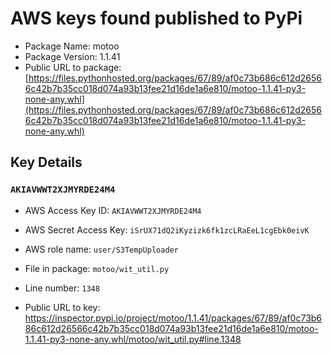 # AWS keys found published to PyPi

* Package Name: motoo
* Package Version: 1.1.41
* Public URL to package: [https://files.pythonhosted.org/packages/67/89/af0c73b686c612d26566c42b7b35cc018d074a93b13fee21d16de1a6e810/motoo-1.1.41-py3-none-any.whl](https://files.pythonhosted.org/packages/67/89/af0c73b686c612d26566c42b7b35cc018d074a93b13fee21d16de1a6e810/motoo-1.1.41-py3-none-any.whl)

## Key Details

### `AKIAVWWT2XJMYRDE24M4`

* AWS Access Key ID: `AKIAVWWT2XJMYRDE24M4`
* AWS Secret Access Key: `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` 
* AWS role name: `user/S3TempUploader`
* File in package: `motoo/wit_util.py`
* Line number: `1348`

* Public URL to key: https://inspector.pypi.io/project/motoo/1.1.41/packages/67/89/af0c73b686c612d26566c42b7b35cc018d074a93b13fee21d16de1a6e810/motoo-1.1.41-py3-none-any.whl/motoo/wit_util.py#line.1348



